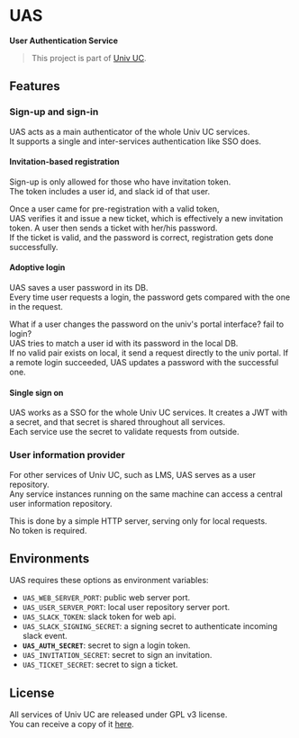 # UAS

**User Authentication Service**

> This project is part of [Univ UC](https://github.com/univuc).

## Features

### Sign-up and sign-in

UAS acts as a main authenticator of the whole Univ UC services.    
It supports a single and inter-services authentication like SSO does.

#### Invitation-based registration

Sign-up is only allowed for those who have invitation token.    
The token includes a user id, and slack id of that user.

Once a user came for pre-registration with a valid token,     
UAS verifies it and issue a new ticket, which is effectively a new invitation token.
A user then sends a ticket with her/his password.    
If the ticket is valid, and the password is correct, registration gets done successfully. 

#### Adoptive login

UAS saves a user password in its DB.     
Every time user requests a login, the password gets compared with the one in the request.

What if a user changes the password on the univ's portal interface? fail to login?    
UAS tries to match a user id with its password in the local DB.    
If no valid pair exists on local, it send a request directly to the univ portal.
If a remote login succeeded, UAS updates a password with the successful one.

#### Single sign on

UAS works as a SSO for the whole Univ UC services.
It creates a JWT with a secret, and that secret is shared throughout all services.    
Each service use the secret to validate requests from outside.

### User information provider

For other services of Univ UC, such as LMS, UAS serves as a user repository.    
Any service instances running on the same machine can access a central user information repository.

This is done by a simple HTTP server, serving only for local requests.    
No token is required.

## Environments

UAS requires these options as environment variables:

- `UAS_WEB_SERVER_PORT`: public web server port.
- `UAS_USER_SERVER_PORT`: local user repository server port.
- `UAS_SLACK_TOKEN`: slack token for web api.
- `UAS_SLACK_SIGNING_SECRET`: a signing secret to authenticate incoming slack event. 
- **`UAS_AUTH_SECRET`**: secret to sign a login token.
- `UAS_INVITATION_SECRET`: secret to sign an invitation.
- `UAS_TICKET_SECRET`: secret to sign a ticket.

## License

All services of Univ UC are released under GPL v3 license.    
You can receive a copy of it [here](https://github.com/univuc/UAS/blob/master/LICENSE).
